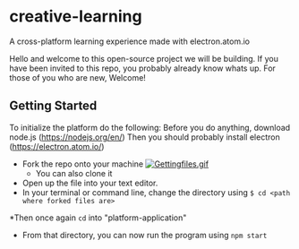 # creative-learning
A cross-platform learning experience made with electron.atom.io

Hello and welcome to this open-source project we will be building. If you have been invited to this repo, you probably already know whats up. For those of you who are new, Welcome! 

## Getting Started 
To initialize the platform do the following: 
Before you do anything, download node.js (https://nodejs.org/en/)
Then you should probably install electron (https://electron.atom.io/)
* Fork the repo onto your machine
[![Gettingfiles.gif](https://gifyu.com/images/Gettingfiles.gif)](https://gifyu.com/image/bhaZ)
  * You can also clone it 
* Open up the file into your text editor. 
* In your terminal or command line, change the directory using 
`$ cd <path where forked files are>`

*Then once again `cd` into "platform-application" 
* From that directory, you can now run the program using `npm start`
